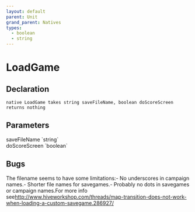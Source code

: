 ```yaml
---
layout: default
parent: Unit
grand_parent: Natives
types:
  - boolean
  - string
---
```


# LoadGame

## Declaration

```
native LoadGame takes string saveFileName, boolean doScoreScreen returns nothing
```

## Parameters
<dl>
  <dt>saveFileName `string`</dt>
  <dd></dd>

  <dt>doScoreScreen `boolean`</dt>
  <dd></dd>
</dl>

## Bugs 
The filename seems to have some limitations:- No underscores in campaign names.- Shorter file names for savegames.- Probably no dots in savegames or campaign names.For more info see<http://www.hiveworkshop.com/threads/map-transition-does-not-work-when-loading-a-custom-savegame.286927/>